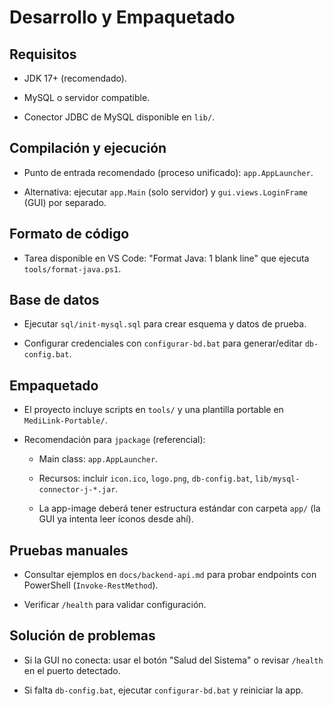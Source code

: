 # Desarrollo y Empaquetado

## Requisitos

- JDK 17+ (recomendado).

- MySQL o servidor compatible.

- Conector JDBC de MySQL disponible en `lib/`.

## Compilación y ejecución

- Punto de entrada recomendado (proceso unificado): `app.AppLauncher`.

- Alternativa: ejecutar `app.Main` (solo servidor) y `gui.views.LoginFrame` (GUI) por separado.

## Formato de código

- Tarea disponible en VS Code: "Format Java: 1 blank line" que ejecuta `tools/format-java.ps1`.

## Base de datos

- Ejecutar `sql/init-mysql.sql` para crear esquema y datos de prueba.

- Configurar credenciales con `configurar-bd.bat` para generar/editar `db-config.bat`.

## Empaquetado

- El proyecto incluye scripts en `tools/` y una plantilla portable en `MediLink-Portable/`.

- Recomendación para `jpackage` (referencial):

  - Main class: `app.AppLauncher`.

  - Recursos: incluir `icon.ico`, `logo.png`, `db-config.bat`, `lib/mysql-connector-j-*.jar`.

  - La app-image deberá tener estructura estándar con carpeta `app/` (la GUI ya intenta leer íconos desde ahí).

## Pruebas manuales

- Consultar ejemplos en `docs/backend-api.md` para probar endpoints con PowerShell (`Invoke-RestMethod`).

- Verificar `/health` para validar configuración.

## Solución de problemas

- Si la GUI no conecta: usar el botón "Salud del Sistema" o revisar `/health` en el puerto detectado.

- Si falta `db-config.bat`, ejecutar `configurar-bd.bat` y reiniciar la app.

